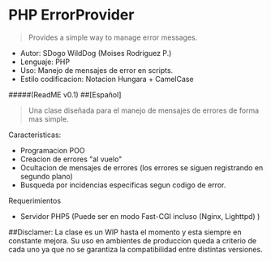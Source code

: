 # PHP ErrorProvider
>Provides a simple way to manage error messages.

- Autor: SDogo WildDog (Moises Rodriguez P.)
- Lenguaje: PHP
- Uso: Manejo de mensajes de error en scripts.
- Estilo codificacion: Notacion Hungara + CamelCase

#####(ReadME v0.1)
##[Español]
>Una clase diseñada para el manejo de mensajes de errores de forma mas simple.

Caracteristicas:
- Programacion POO
- Creacion de errores "al vuelo"
- Ocultacion de mensajes de errores (los errores se siguen registrando en segundo plano)
- Busqueda por incidencias especificas segun codigo de error.

Requerimientos
- Servidor PHP5 (Puede ser en modo Fast-CGI incluso (Nginx, Lighttpd) )

##Disclamer:
La clase es un WIP hasta el momento y esta siempre en constante mejora. Su uso en ambientes de produccion queda a criterio de cada uno ya que no se garantiza la compatibilidad entre distintas versiones.